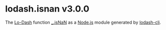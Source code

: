 # lodash.isnan v3.0.0

The [Lo-Dash](https://lodash.com/) function [_.isNaN](http://lodash.com/docs#isNaN) as a [Node.js](http://nodejs.org/) module generated by [lodash-cli](https://www.npmjs.com/package/lodash-cli).
